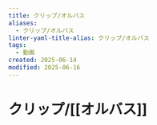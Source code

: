 ```yaml
---
title: クリップ/オルバス
aliases:
  - クリップ/オルバス
linter-yaml-title-alias: クリップ/オルバス
tags:
  - 動画
created: 2025-06-14
modified: 2025-06-16
---
```


# クリップ/[[オルバス]]
